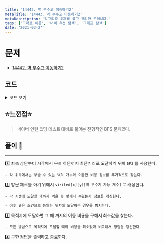 ```yaml
---
title: '14442. 벽 부수고 이동하기2'
metaTitle: '14442. 벽 부수고 이동하기2'
metaDescription: '알고리즘 문제를 풀고 정리한 곳입니다.'
tags: ['그래프 이론', '너비 우선 탐색', '그래프 탐색']
date: '2021-03-27'
---
```


# 문제
- [14442. 벽 부수고 이동하기2](https://www.acmicpc.net/problem/14442)

## 코드

<details><summary> 코드 보기 </summary>

``` java
import java.io.BufferedReader;
import java.io.IOException;
import java.io.InputStreamReader;
import java.util.LinkedList;
import java.util.Queue;
import java.util.StringTokenizer;

class Pos {
    int x, y, b, c;

    public Pos(int x, int y, int b, int c) {
        this.x = x;
        this.y = y;
        this.b = b;
        this.c = c;
    }
}
public class Q14442 {
    static int n, m, k, arr[][], dx[] = {-1, 0, 1, 0}, dy[] ={0, 1, 0, -1};
    static boolean visited[][][];

    public static void main(String[] args) throws IOException {
        init();
        solution();
    }

    private static void solution() {
        Queue<Pos> q = new LinkedList<>();
        q.add(new Pos(0, 0, k, 1));
        int ans = 987654321;
        visited[0][0][k] = true;
        while (!q.isEmpty()) {
            Pos here = q.poll();
            if(here.x == n - 1 && here.y == m - 1){
                ans = Math.min(ans, here.c);
                continue;
            }
            int b = here.b, c = here.c;
            for (int d = 0; d < 4; d++) {
                int nx = here.x + dx[d], ny = here.y + dy[d];
                if(!isBorder(nx, ny)) continue;
                if(arr[nx][ny] == 1){
                    if(b == 0 || visited[nx][ny][b - 1]) continue;
                    visited[nx][ny][b - 1] = true;
                    q.add(new Pos(nx, ny, b - 1, c + 1));
                }
                else {
                    if(visited[nx][ny][b]) continue;
                    visited[nx][ny][b] = true;
                    q.add(new Pos(nx, ny, b, c + 1));
                }
            }
        }
        System.out.println(ans == 987654321? -1 : ans);
    }

    private static void init() throws IOException {
        BufferedReader br = new BufferedReader(new InputStreamReader(System.in));
        StringTokenizer st = new StringTokenizer(br.readLine());
        n = stoi(st.nextToken());
        m = stoi(st.nextToken());
        k = stoi(st.nextToken());
        arr =  new int[n][m];
        for (int i = 0; i < n; i++) {
            char[] cs = br.readLine().toCharArray();
            for (int j = 0; j < m; j++)
                arr[i][j] = cs[j] - '0';
        }
        visited = new boolean[n][m][k + 1];
    }

    private static int stoi(String str) {
        return Integer.parseInt(str);
    }

    private static boolean isBorder(int x, int y) {
        return (x >= 0 && x < n && y >= 0 && y < m);
    }
}

```

</details>

## ⭐️느낀점⭐️

> 네이버 인턴 코딩 테스트 대비로 풀어본 전형적인 BFS 문제였다.

## 풀이 📣
<hr/>

1️⃣ 좌측 상단부터 시작해서 우측 하단까지 최단거리로 도달하기 위해 `BFS` 를 사용한다.

    - 각 위치에서는 부술 수 있는 벽의 개수와 이동한 비용 정보를 추가적으로 갖는다.


2️⃣ 방문 체크를 하기 위해서 `visited[x][y][벽 부수기 가능 개수]` 로 캐싱한다.

    - 각 지점에 도달할 때까지 벽을 총 몇개나 부쉈는지 정보를 캐싱한다.

    - 이후 같은 조건으로 동일한 위치에 도달하는 경우를 방지한다.


3️⃣ 목적지에 도달하면 그 때 까지의 이동 비용을 구해서 최소값을 찾는다.

    - 모든 방법으로 목적지에 도달할 때의 비용을 최소값과 비교해서 정답을 갱신한다


4️⃣ 구한 정답을 출력하고 종료한다.
